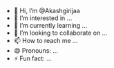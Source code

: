 - 👋 Hi, I’m @Akashgirijaa
- 👀 I’m interested in ...
- 🌱 I’m currently learning ...
- 💞️ I’m looking to collaborate on ...
- 📫 How to reach me ...
- 😄 Pronouns: ...
- ⚡ Fun fact: ...

<!---
Akashgirijaa/Akashgirijaa is a ✨ special ✨ repository because its `README.md` (this file) appears on your GitHub profile.
You can click the Preview link to take a look at your changes.
--->

